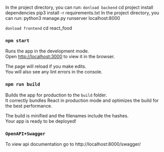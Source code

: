 

In the project directory, you can run:
```donload backend```
cd project
install dependencies pip3 install -r requirements.txt
In the project directory, you can run:
python3 manage.py runserver localhost:8000

```donload frontend```
cd react_food
### `npm start`

Runs the app in the development mode.\
Open [http://localhost:3000](http://localhost:3000) to view it in the browser.

The page will reload if you make edits.\
You will also see any lint errors in the console.


### `npm run build`

Builds the app for production to the `build` folder.\
It correctly bundles React in production mode and optimizes the build for the best performance.

The build is minified and the filenames include the hashes.\
Your app is ready to be deployed!

### `OpenAPI+Swagger`
To view api documentation go to
http://localhost:8000/swagger/